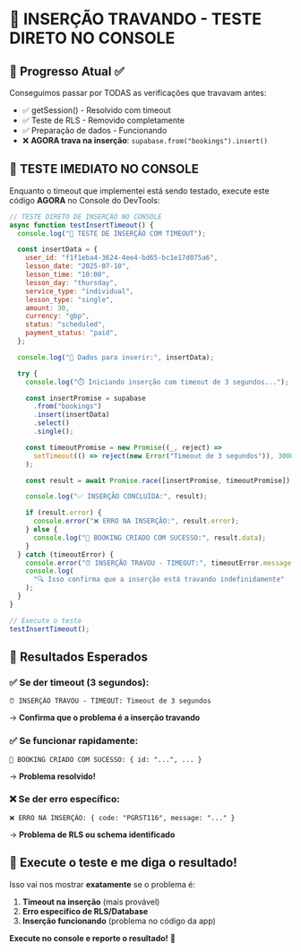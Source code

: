 # 🚨 INSERÇÃO TRAVANDO - TESTE DIRETO NO CONSOLE

## 🎯 Progresso Atual ✅

Conseguimos passar por TODAS as verificações que travavam antes:

- ✅ getSession() - Resolvido com timeout
- ✅ Teste de RLS - Removido completamente
- ✅ Preparação de dados - Funcionando
- ❌ **AGORA trava na inserção**: `supabase.from("bookings").insert()`

## 🧪 TESTE IMEDIATO NO CONSOLE

Enquanto o timeout que implementei está sendo testado, execute este código **AGORA** no Console do DevTools:

```javascript
// TESTE DIRETO DE INSERÇÃO NO CONSOLE
async function testInsertTimeout() {
  console.log("🧪 TESTE DE INSERÇÃO COM TIMEOUT");

  const insertData = {
    user_id: "f1f1eba4-3624-4ee4-bd65-bc1e17d075a6",
    lesson_date: "2025-07-10",
    lesson_time: "10:00",
    lesson_day: "thursday",
    service_type: "individual",
    lesson_type: "single",
    amount: 30,
    currency: "gbp",
    status: "scheduled",
    payment_status: "paid",
  };

  console.log("📝 Dados para inserir:", insertData);

  try {
    console.log("⏱️ Iniciando inserção com timeout de 3 segundos...");

    const insertPromise = supabase
      .from("bookings")
      .insert(insertData)
      .select()
      .single();

    const timeoutPromise = new Promise((_, reject) =>
      setTimeout(() => reject(new Error("Timeout de 3 segundos")), 3000)
    );

    const result = await Promise.race([insertPromise, timeoutPromise]);

    console.log("✅ INSERÇÃO CONCLUÍDA:", result);

    if (result.error) {
      console.error("❌ ERRO NA INSERÇÃO:", result.error);
    } else {
      console.log("🎉 BOOKING CRIADO COM SUCESSO:", result.data);
    }
  } catch (timeoutError) {
    console.error("⏰ INSERÇÃO TRAVOU - TIMEOUT:", timeoutError.message);
    console.log(
      "🔍 Isso confirma que a inserção está travando indefinidamente"
    );
  }
}

// Execute o teste
testInsertTimeout();
```

## 🎯 Resultados Esperados

### ✅ **Se der timeout (3 segundos):**

```
⏰ INSERÇÃO TRAVOU - TIMEOUT: Timeout de 3 segundos
```

→ **Confirma que o problema é a inserção travando**

### ✅ **Se funcionar rapidamente:**

```
🎉 BOOKING CRIADO COM SUCESSO: { id: "...", ... }
```

→ **Problema resolvido!**

### ❌ **Se der erro específico:**

```
❌ ERRO NA INSERÇÃO: { code: "PGRST116", message: "..." }
```

→ **Problema de RLS ou schema identificado**

## 🚀 Execute o teste e me diga o resultado!

Isso vai nos mostrar **exatamente** se o problema é:

1. **Timeout na inserção** (mais provável)
2. **Erro específico de RLS/Database**
3. **Inserção funcionando** (problema no código da app)

**Execute no console e reporte o resultado!** 🔧
